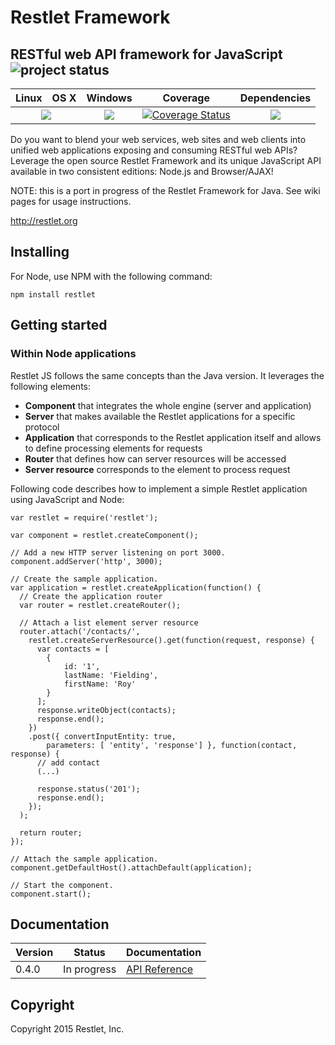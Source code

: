 # Restlet Framework

## RESTful web API framework for JavaScript ![project status](http://dl.dropbox.com/u/2208502/maintained.png)

<table>
  <thead>
    <tr>
      <th>Linux</th>
      <th>OS X</th>
      <th>Windows</th>
      <th>Coverage</th>
      <th>Dependencies</th>
    </tr>
  </thead>
  <tbody>
    <tr>
      <td colspan="2" align="center">
        <a href="https://travis-ci.org/restlet/restlet-framework-js"><img src="https://travis-ci.org/restlet/restlet-framework-js.svg"></a>
      </td>
      <td align="center">
        <a href="https://ci.appveyor.com/project/templth/restlet-framework-js"><img src="https://ci.appveyor.com/api/projects/status/qeocly6jag8hkdbu?svg=true"></a>
      </td>
      <td align="center">
        <a href="https://coveralls.io/r/restlet/restlet-framework-js"><img src="https://coveralls.io/repos/restlet/restlet-framework-js/badge.svg" alt="Coverage Status"></a>
      </td>
      <td align="center">
        <a href="https://david-dm.org/"><img src="https://david-dm.org/restlet/restlet-framework-js.svg"></a>
      </td>
    </tr>
  </tbody>
</table>

Do you want to blend your web services, web sites and web clients into unified web applications exposing and consuming RESTful web APIs?
Leverage the open source Restlet Framework and its unique JavaScript API available in two consistent editions: Node.js and Browser/AJAX! 

NOTE: this is a port in progress of the Restlet Framework for Java. See wiki pages for usage instructions.

http://restlet.org

## Installing

For Node, use NPM with the following command:

```
npm install restlet
```

## Getting started

### Within Node applications

Restlet JS follows the same concepts than the Java version. It leverages the following elements:

* __Component__ that integrates the whole engine (server and application)
* __Server__ that makes available the Restlet applications for a specific protocol
* __Application__ that corresponds to the Restlet application itself and allows to define
processing elements for requests
* __Router__ that defines how can server resources will be accessed
* __Server resource__ corresponds to the element to process request

Following code describes how to implement a simple Restlet application using JavaScript
and Node:

    var restlet = require('restlet');

    var component = restlet.createComponent();

    // Add a new HTTP server listening on port 3000.
    component.addServer('http', 3000);

    // Create the sample application.
    var application = restlet.createApplication(function() {
      // Create the application router
      var router = restlet.createRouter();

      // Attach a list element server resource
      router.attach('/contacts/',
        restlet.createServerResource().get(function(request, response) {
          var contacts = [
            {
                id: '1',
                lastName: 'Fielding',
                firstName: 'Roy'
            }
          ];
          response.writeObject(contacts);
          response.end();
        })
        .post({ convertInputEntity: true,
            parameters: [ 'entity', 'response'] }, function(contact, response) {
          // add contact
          (...)

          response.status('201');
          response.end();
        });
      );

      return router;
    });

    // Attach the sample application.
    component.getDefaultHost().attachDefault(application);

    // Start the component.
    component.start();

## Documentation

| Version | Status | Documentation |
| ------- | -------| --------------|
| 0.4.0   | In progress | [API Reference](https://github.com/restlet/restlet-framework-js/blob/master/docs/doc-server-0.4.0.md) |

## Copyright

Copyright 2015 Restlet, Inc.
